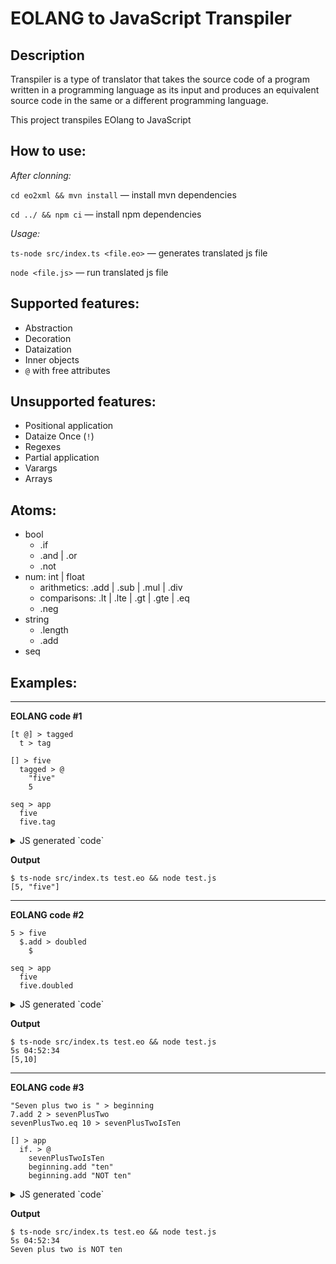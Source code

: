 # EOLANG to JavaScript Transpiler

## Description

Transpiler is a type of translator that takes the source code of a program written in a programming language as its input and produces an equivalent source code in the same or a different programming language.

This project transpiles EOlang to JavaScript

## How to use:

*After clonning:*

`cd eo2xml && mvn install` — install mvn dependencies 

`cd ../ && npm ci` — install npm dependencies 

*Usage:*

`ts-node src/index.ts <file.eo>` — generates translated js file

`node <file.js>` — run translated js file

## Supported features:

- Abstraction
- Decoration
- Dataization
- Inner objects
- `@` with free attributes

## Unsupported features:

- Positional application
- Dataize Once (`!`)
- Regexes
- Partial application
- Varargs
- Arrays

## Atoms:

- bool
    - .if
    - .and | .or
    - .not
- num: int | float
    - arithmetics: .add | .sub | .mul | .div
    - comparisons: .lt | .lte | .gt | .gte | .eq
    - .neg
- string
    - .length
    - .add
- seq

## Examples:

-----
**EOLANG code #1**
```eolang
[t @] > tagged
  t > tag

[] > five
  tagged > @
    "five"
    5

seq > app
  five
  five.tag
```

<details>
<summary> JS generated `code` </summary>

```
const {int, float, boolTrue, boolFalse, string, seq} = require('./eolib')

const tagged = (t, _decoratee) => ({
  ...(() => ({
    ..._decoratee()
  }))(),
  tag: () => ({
    ...t()
  })
})

const five = () => ({
  ...(() => ({
    ...tagged(() => ({
      ...string("five")
    }), () => ({
      ...int(5)
    }))
  }))()
})

const app = () => ({
  ...seq(() => ({
    ...five()
  }), () => ({
    ...five().tag()
  }))
})

console.log(app().$_datarize())
```
</details>

**Output**
```
$ ts-node src/index.ts test.eo && node test.js
[5, "five"]
```
-----
**EOLANG code #2**
```eolang
5 > five
  $.add > doubled
    $

seq > app
  five
  five.doubled
```

<details>
<summary> JS generated `code` </summary>

```
const {int, float, boolTrue, boolFalse, string, seq} = require('./eolib')

const five = () => ({
    ...int(5),
    doubled: () => ({
        ...five().add(() => ({
            ...five()
        }))
    })
})

const app = () => ({
    ...seq(() => ({
        ...five()
    }), () => ({
        ...five().doubled()
    }))
})

console.log(app().$_datarize())
```
</details>

**Output**
```eolang
$ ts-node src/index.ts test.eo && node test.js                                                                                       5s 04:52:34
[5,10]
```

----
**EOLANG code #3**
```eolang
"Seven plus two is " > beginning
7.add 2 > sevenPlusTwo
sevenPlusTwo.eq 10 > sevenPlusTwoIsTen

[] > app
  if. > @
    sevenPlusTwoIsTen
    beginning.add "ten"
    beginning.add "NOT ten"
```

<details>
<summary> JS generated `code` </summary>

```
const {int, float, boolTrue, boolFalse, string, seq} = require('./eolib')

const beginning = () => ({
  ...string("Seven plus two is ")
})

const sevenPlusTwo = () => ({
  ...int(7).add(() => ({
    ...int(2)
  }))
})

const sevenPlusTwoIsTen = () => ({
  ...sevenPlusTwo().eq(() => ({
    ...int(10)
  }))
})

const app = () => ({
  ...(() => ({
    ...sevenPlusTwoIsTen().if(() => ({
      ...beginning().add(() => ({
        ...string("ten")
      }))
    }), () => ({
      ...beginning().add(() => ({
        ...string("NOT ten")
      }))
    }))
  }))()
})

console.log(app().$_datarize())
```
</details>

**Output**
```eolang
$ ts-node src/index.ts test.eo && node test.js                                                                                       5s 04:52:34
Seven plus two is NOT ten
```

